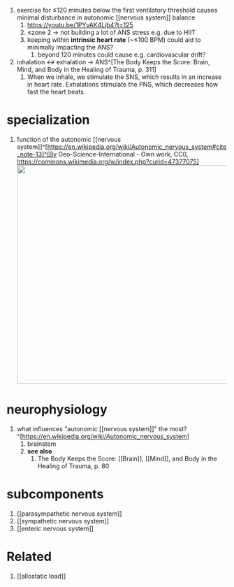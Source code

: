 1. exercise for ≤120 minutes below the first ventilatory threshold causes minimal disturbance in autonomic [[nervous system]] balance
	1. https://youtu.be/1PYvAK4Ljb4?t=125
	2. ≤zone 2 → not building a lot of ANS stress e.g. due to HIIT
	3. keeping within **intrinsic heart rate** (~≤100 BPM) could aid to minimally impacting the ANS?
		1. beyond 120 minutes could cause e.g. cardiovascular drift?
2. inhalation ↮ exhalation → ANS^[The Body Keeps the Score: Brain, Mind, and Body in the Healing of Trauma, p. 311]
	1. When we inhale, we stimulate the SNS, which results in an increase in heart rate. Exhalations stimulate the PNS, which decreases how fast the heart beats.

# specialization
1. function of the autonomic [[nervous system]]^[https://en.wikipedia.org/wiki/Autonomic_nervous_system#cite_note-13]^[By Geo-Science-International - Own work, CC0, https://commons.wikimedia.org/w/index.php?curid=47377075]
	<img src="https://upload.wikimedia.org/wikipedia/commons/c/c5/The_Autonomic_Nervous_System.jpg" width="500" />

# neurophysiology
1. what influences "autonomic [[nervous system]]" the most?^[https://en.wikipedia.org/wiki/Autonomic_nervous_system]
	1. brainstem
	2. **see also**
		1. The Body Keeps the Score: [[Brain]], [[Mind]], and Body in the Healing of Trauma, p. 80

# subcomponents
1. [[parasympathetic nervous system]]
2. [[sympathetic nervous system]]
3. [[enteric nervous system]]


# Related
1. [[allostatic load]]